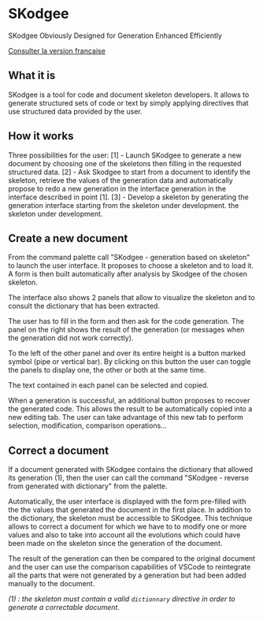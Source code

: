 # SKodgee 
SKodgee Obviously Designed for Generation Enhanced Efficiently

[Consulter la version française](/READLE.fr.md)

## What it is

SKodgee is a tool for code and document skeleton developers.
It allows to generate structured sets of code or text by simply
applying directives that use structured data provided by the user.

## How it works

Three possibilities for the user:
[1] - Launch SKodgee to generate a new document by choosing one of the skeletons
 then filling in the requested structured data.
[2] - Ask Skodgee to start from a document to identify the skeleton,
retrieve the values of the generation data and automatically propose to redo a new generation in the interface
generation in the interface described in point [1].
[3] - Develop a skeleton by generating the generation interface starting from the skeleton under development.
the skeleton under development.

## Create a new document

From the command palette call "SKodgee - generation based on skeleton" to launch the user 
interface. It proposes to choose a skeleton and to load it.
A form is then built automatically after analysis by Skodgee of the chosen skeleton.

The interface also shows 2 panels that allow to visualize the skeleton and 
to consult the dictionary that has been extracted.

The user has to fill in the form and then ask for the code generation.
The panel on the right shows the result of the generation (or messages 
when the generation did not work correctly).

To the left of the other panel and over its entire height is a button marked
symbol (pipe or vertical bar). By clicking on this button the user can
toggle the panels to display one, the other or both at the same time.

The text contained in each panel can be selected and copied.

When a generation is successful, an additional button proposes to recover the generated code.
This allows the result to be automatically copied into a new editing tab. The user can
take advantage of this new tab to perform selection, modification, comparison operations...

## Correct a document

If a document generated with SKodgee contains the dictionary that allowed its generation (1), then
the user can call the command "SKodgee - reverse from generated with dictionary" from the
palette. 

Automatically, the user interface is displayed with the form pre-filled with the
the values that generated the document in the first place. In addition to the dictionary, the skeleton must
be accessible to SKodgee. This technique allows to correct a document for which we have to
to modify one or more values and also to take into account all the evolutions which
could have been made on the skeleton since the generation of the document. 

The result of the 
generation can then be compared to the original document and the user can use the comparison
capabilities of VSCode to reintegrate all the parts that were not generated by a generation
but had been added manually to the document.

 _(1) : the skeleton must contain a valid `dictionnary` directive in order to generate a correctable document_.